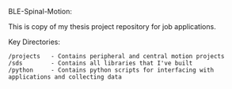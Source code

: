 BLE-Spinal-Motion:

This is copy of my thesis project repository for job applications.

Key Directories:

    /projects   - Contains peripheral and central motion projects
    /sds        - Contains all libraries that I've built
    /python     - Contains python scripts for interfacing with applications and collecting data 
    
